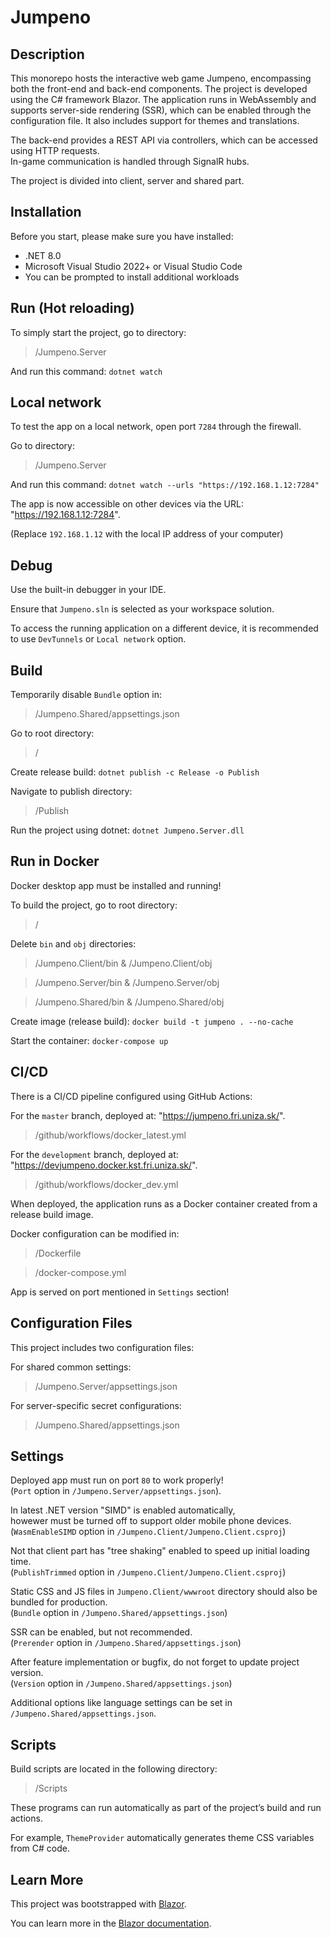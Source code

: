 # Jumpeno

## Description
This monorepo hosts the interactive web game Jumpeno, encompassing both the front-end and back-end components.
The project is developed using the C# framework Blazor.
The application runs in WebAssembly and supports server-side rendering (SSR), which can be enabled through the configuration file.
It also includes support for themes and translations.

The back-end provides a REST API via controllers, which can be accessed using HTTP requests.<br />
In-game communication is handled through SignalR hubs.

The project is divided into client, server and shared part.

## Installation
Before you start, please make sure you have installed:
- .NET 8.0
- Microsoft Visual Studio 2022+ or Visual Studio Code
- You can be prompted to install additional workloads

## Run (Hot reloading)
To simply start the project, go to directory:
> /Jumpeno.Server

And run this command:
`dotnet watch`

## Local network
To test the app on a local network, open port `7284` through the firewall.

Go to directory:
> /Jumpeno.Server

And run this command:
`dotnet watch --urls "https://192.168.1.12:7284"`

The app is now accessible on other devices via the URL: "https://192.168.1.12:7284".

(Replace `192.168.1.12` with the local IP address of your computer)

## Debug
Use the built-in debugger in your IDE.

Ensure that `Jumpeno.sln` is selected as your workspace solution.

To access the running application on a different device, it is recommended to use `DevTunnels` or `Local network` option.

## Build
Temporarily disable `Bundle` option in:
> /Jumpeno.Shared/appsettings.json

Go to root directory:
> /

Create release build:
`dotnet publish -c Release -o Publish`

Navigate to publish directory:
> /Publish

Run the project using dotnet:
`dotnet Jumpeno.Server.dll`

## Run in Docker
Docker desktop app must be installed and running!

To build the project, go to root directory:
> /

Delete `bin` and `obj` directories:
> /Jumpeno.Client/bin & /Jumpeno.Client/obj

> /Jumpeno.Server/bin & /Jumpeno.Server/obj

> /Jumpeno.Shared/bin & /Jumpeno.Shared/obj

Create image (release build):
`docker build -t jumpeno . --no-cache`

Start the container:
`docker-compose up`

## CI/CD
There is a CI/CD pipeline configured using GitHub Actions:

For the `master` branch, deployed at: "https://jumpeno.fri.uniza.sk/".
> /github/workflows/docker_latest.yml

For the `development` branch, deployed at: "https://devjumpeno.docker.kst.fri.uniza.sk/".
> /github/workflows/docker_dev.yml

When deployed, the application runs as a Docker container created from a release build image.

Docker configuration can be modified in:

> /Dockerfile

> /docker-compose.yml

App is served on port mentioned in `Settings` section!

## Configuration Files
This project includes two configuration files:

For shared common settings:
> /Jumpeno.Server/appsettings.json

For server-specific secret configurations:
> /Jumpeno.Shared/appsettings.json

## Settings
Deployed app must run on port `80` to work properly!<br />
(`Port` option in `/Jumpeno.Server/appsettings.json`).

In latest .NET version "SIMD" is enabled automatically,<br />
howewer must be turned off to support older mobile phone devices.<br />
(`WasmEnableSIMD` option in `/Jumpeno.Client/Jumpeno.Client.csproj`)

Not that client part has "tree shaking" enabled to speed up initial loading time.<br />
(`PublishTrimmed` option in `/Jumpeno.Client/Jumpeno.Client.csproj`)

Static CSS and JS files in `Jumpeno.Client/wwwroot` directory should also be bundled for production.<br />
(`Bundle` option in `/Jumpeno.Shared/appsettings.json`)

SSR can be enabled, but not recommended.<br />
(`Prerender` option in `/Jumpeno.Shared/appsettings.json`)

After feature implementation or bugfix, do not forget to update project version.<br />
(`Version` option in `/Jumpeno.Shared/appsettings.json`)

Additional options like language settings can be set in `/Jumpeno.Shared/appsettings.json`.

## Scripts
Build scripts are located in the following directory:

> /Scripts

These programs can run automatically as part of the project’s build and run actions.

For example, `ThemeProvider` automatically generates theme CSS variables from C# code.

## Learn More
This project was bootstrapped with [Blazor](https://dotnet.microsoft.com/en-us/apps/aspnet/web-apps/blazor).

You can learn more in the [Blazor documentation](https://learn.microsoft.com/en-us/aspnet/core/blazor/?view=aspnetcore-8.0&WT.mc_id=dotnet-35129-website).
